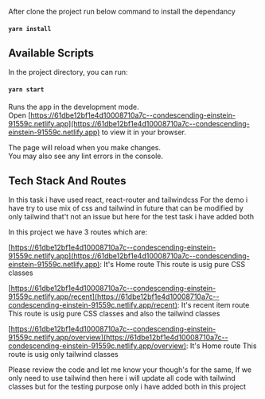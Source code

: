 After clone the project run below command to install the dependancy

#### `yarn install`

## Available Scripts

In the project directory, you can run:

#### `yarn start`

Runs the app in the development mode.\
Open [https://61dbe12bf1e4d10008710a7c--condescending-einstein-91559c.netlify.app](https://61dbe12bf1e4d10008710a7c--condescending-einstein-91559c.netlify.app) to view it in your browser.

The page will reload when you make changes.\
You may also see any lint errors in the console.

## Tech Stack And Routes

In this task i have used react, react-router and tailwindcss
For the demo i have try to use mix of css and tailwind in future that can be modified by only tailwind that't not an issue but here for the test task i have added both

In this project we have 3 routes which are:

[https://61dbe12bf1e4d10008710a7c--condescending-einstein-91559c.netlify.app](https://61dbe12bf1e4d10008710a7c--condescending-einstein-91559c.netlify.app): It's Home route
This route is usig pure CSS classes

[https://61dbe12bf1e4d10008710a7c--condescending-einstein-91559c.netlify.app/recent](https://61dbe12bf1e4d10008710a7c--condescending-einstein-91559c.netlify.app/recent): It's recent item route
This route is usig pure CSS classes and also the tailwind classes

[https://61dbe12bf1e4d10008710a7c--condescending-einstein-91559c.netlify.app/overview](https://61dbe12bf1e4d10008710a7c--condescending-einstein-91559c.netlify.app/overview): It's Home route
This route is usig only tailwind classes

Please review the code and let me know your though's for the same, If we only need to use tailwind then here i will update all code with tailwind classes but for the testing purpose only i have added both in this project

